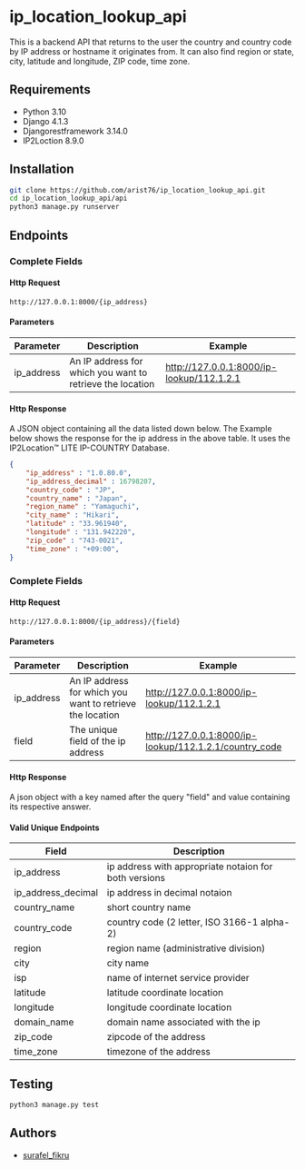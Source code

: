 # ip_location_lookup_api

This is a backend API that returns to the user the country and country code by IP address or hostname it originates from. It can also find region or state, city, latitude and longitude, ZIP code, time zone.

## Requirements

- Python 3.10
- Django 4.1.3
- Djangorestframework 3.14.0
- IP2Loction 8.9.0
## Installation

```bash
git clone https://github.com/arist76/ip_location_lookup_api.git
cd ip_location_lookup_api/api
python3 manage.py runserver
```

## Endpoints

### Complete Fields

#### Http Request

```
http://127.0.0.1:8000/{ip_address}
```

#### Parameters

| Parameter       | Description                                               | Example                                    |
| --------------- | ------------                                              | -------------------------------------------|
| ip_address      | An IP address for which you want to retrieve the location | http://127.0.0.1:8000/ip-lookup/112.1.2.1 |

#### Http Response

A JSON object containing all the data listed down below. The Example below shows
the response for the ip address in the above table. It uses the IP2Location™ LITE IP-COUNTRY Database.

```json
{
    "ip_address" : "1.0.80.0",
    "ip_address_decimal" : 16798207,
    "country_code" : "JP",
    "country_name" : "Japan",
    "region_name" : "Yamaguchi",
    "city_name" : "Hikari",
    "latitude" : "33.961940",
    "longitude" : "131.942220",
    "zip_code" : "743-0021",
    "time_zone" : "+09:00",
}
```
### Complete Fields

#### Http Request

```
http://127.0.0.1:8000/{ip_address}/{field}
```

#### Parameters

| Parameter       | Description                                               | Example                                                    |
| --------------- | ------------                                              | -----------------------------------------------------------|
| ip_address      | An IP address for which you want to retrieve the location | http://127.0.0.1:8000/ip-lookup/112.1.2.1                  |
| field           | The unique field of the ip address                        | http://127.0.0.1:8000/ip-lookup/112.1.2.1/country_code     |

#### Http Response

A json object with a key named after the query "field" and value containing its respective
answer.

#### Valid Unique Endpoints

| Field              | Description                                           |
| ---------------    | ------------------------------------------------------|
| ip_address         | ip address with appropriate notaion for both versions |
| ip_address_decimal | ip address in decimal notaion                         |
| country_name       | short country name                                    |
| country_code       | country code (2 letter, ISO 3166-1 alpha-2)           |
| region             | region name (administrative division)                 |
| city               | city name                                             |
| isp                | name of internet service provider                     |
| latitude           | latitude coordinate location                          |
| longitude          | longitude coordinate location                         |
| domain_name        | domain name associated with the ip                    |
| zip_code           | zipcode of the address                                |
| time_zone          | timezone of the address                               |

## Testing

```bash
python3 manage.py test
```

## Authors

- [surafel_fikru](https://www.github.com/arist76)

